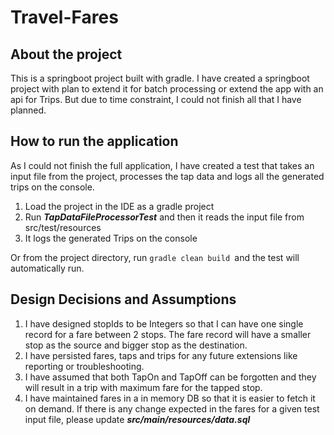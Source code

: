# Travel-Fares

## About the project
This is a springboot project built with gradle. I have created a springboot project with plan to extend it for batch processing
or extend the app with an api for Trips. But due to time constraint, I could not finish all that I have planned. 

## How to run the application
As I could not finish the full application, I have created a test that takes an input file from the project, processes the tap data and logs all the generated trips on the console. 
1. Load the project in the IDE as a gradle project
2. Run **_TapDataFileProcessorTest_** and then it reads the input file from src/test/resources
3. It logs the generated Trips on the console

Or from the project directory, run `gradle clean build `and the test will automatically run. 

## Design Decisions and Assumptions
1. I have designed stopIds to be Integers so that I can have one single record for a fare between 2 stops. The fare record will have a smaller stop as the source and bigger stop as the destination.
2. I have persisted fares, taps and trips for any future extensions like reporting or troubleshooting. 
3. I have assumed that both TapOn and TapOff can be forgotten and they will result in a trip with maximum fare for the tapped stop. 
4. I have maintained fares in a in memory DB so that it is easier to fetch it on demand. If there is any change expected in the fares for a given test input file, please update _**src/main/resources/data.sql**_
